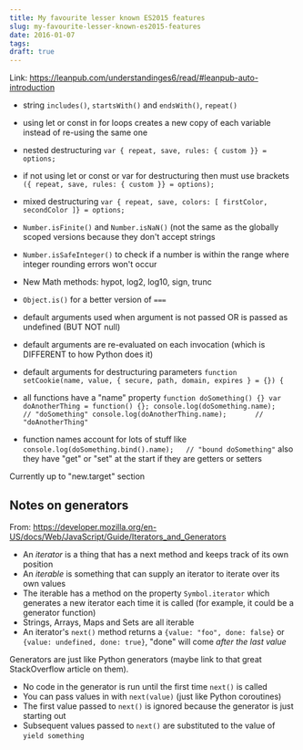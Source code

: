 ```yaml
---
title: My favourite lesser known ES2015 features
slug: my-favourite-lesser-known-es2015-features
date: 2016-01-07
tags: 
draft: true
---
```


Link: https://leanpub.com/understandinges6/read/#leanpub-auto-introduction

<!--more-->

- string `includes()`, `startsWith()` and `endsWith()`, `repeat()`
- using let or const in for loops creates a new copy of each variable instead of re-using the same one
- nested destructuring `var { repeat, save, rules: { custom }} = options;`
- if not using let or const or var for destructuring then must use brackets `({ repeat, save, rules: { custom }} = options);`
- mixed destructuring `var { repeat, save, colors: [ firstColor, secondColor ]} = options;`
- `Number.isFinite()` and `Number.isNaN()` (not the same as the globally scoped versions because they don't accept strings
- `Number.isSafeInteger()` to check if a number is within the range where integer rounding errors won't occur
- New Math methods: hypot, log2, log10, sign, trunc
- `Object.is()` for a better version of `===`

- default arguments used when argument is not passed OR is passed as undefined (BUT NOT null)
- default arguments are re-evaluated on each invocation (which is DIFFERENT to how Python does it)
- default arguments for destructuring parameters `function setCookie(name, value, { secure, path, domain, expires } = {}) {`

- all functions have a "name" property `function doSomething() {}
var doAnotherThing = function() {};
console.log(doSomething.name);          // "doSomething"
console.log(doAnotherThing.name);       // "doAnotherThing"`

- function names account for lots of stuff like `console.log(doSomething.bind().name);   // "bound doSomething"` also they have "get" or "set" at the start if they are getters or setters

Currently up to "new.target" section

## Notes on generators

From: <https://developer.mozilla.org/en-US/docs/Web/JavaScript/Guide/Iterators_and_Generators>

- An *iterator* is a thing that has a next method and keeps track of its own position
- An *iterable* is something that can supply an iterator to iterate over its own values
- The iterable has a method on the property `Symbol.iterator` which generates a new iterator each time it is called (for example, it could be a generator function)
- Strings, Arrays, Maps and Sets are all iterable
- An iterator's `next()` method returns a `{value: "foo", done: false}` or `{value: undefined, done: true}`, "done" will come *after the last value*

Generators are just like Python generators (maybe link to that great StackOverflow article on them).

- No code in the generator is run until the first time `next()` is called
- You can pass values in with `next(value)` (just like Python coroutines)
- The first value passed to `next()` is ignored because the generator is just starting out
- Subsequent values passed to `next()` are substituted to the value of `yield something`
